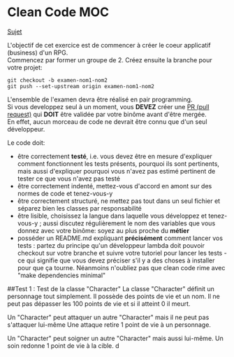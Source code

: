 # Clean Code MOC

[Sujet](https://gist.github.com/CaptpBdcht/9192a868457a1003edda6687893a92b6)

L'objectif de cet exercice est de commencer à créer le coeur applicatif (business) d'un RPG.  
Commencez par former un groupe de 2.
Créez ensuite la branche pour votre projet:

````
git checkout -b examen-nom1-nom2
git push --set-upstream origin examen-nom1-nom2
````

L'ensemble de l'examen devra être réalisé en pair programming.  
Si vous developpez seul à un moment, vous **DEVEZ** créer une [PR (pull request)](https://docs.github.com/en/free-pro-team@latest/github/collaborating-with-issues-and-pull-requests/about-pull-requests) qui **DOIT** être validée par votre binôme avant d'être mergée.  
En effet, aucun morceau de code ne devrait être connu que d'un seul développeur.  

Le code doit:
  - être correctement **testé**, i.e. vous devez être en mesure d'expliquer comment fonctionnent les tests présents, pourquoi ils sont pertinents, mais aussi d'expliquer pourquoi vous n'avez pas estimé pertinent de tester ce que vous n'avez pas testé
  - être correctement indenté, mettez-vous d'accord en amont sur des normes de code et tenez-vous-y
  - être correctement structuré, ne mettez pas tout dans un seul fichier et séparez bien les classes par responsabilité
  - être lisible, choisissez la langue dans laquelle vous développez et tenez-vous-y ; aussi discutez régulièrement le nom des variables que vous donnez avec votre binôme: soyez au plus proche du **métier** 
  - posséder un README.md expliquant **précisément** comment lancer vos tests : partez du principe qu'un développeur lambda doit pouvoir checkout sur votre branche et suivre votre tutoriel pour lancer les tests - ce qui signifie que vous devez préciser s'il y a des choses à installer pour que ça tourne. Néanmoins n'oubliez pas que clean code rime avec "make dependencies minimal"


##Test 1 : Test de la classe "Character"
La classe "Character" définit un personnage tout simplement. Il possède des points de vie et un nom. Il ne peut pas dépasser les 100 points de vie et si il atteint 0 il meurt.

Un "Character" peut attaquer un autre "Character" mais il ne peut pas s'attaquer lui-même Une attaque retire 1 point de vie à un personnage. 

Un "Character" peut soigner un autre "Character" mais aussi lui-même. Un soin redonne 1 point de vie à la cible.
d